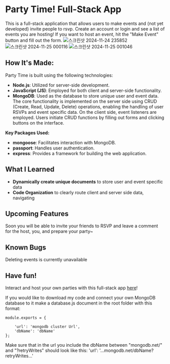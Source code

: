 # Party Time! Full-Stack App
This is a full-stack application that allows users to make events and (not yet developed) invite people to rsvp.
Create an account or login and see a list of events you are hosting! If you want to host an event, hit the "Make Event" button and fill out the form. 
![스크린샷 2024-11-24 235852](https://github.com/user-attachments/assets/45254836-19b8-41f9-b507-8314ec0cc50a)
![스크린샷 2024-11-25 000116](https://github.com/user-attachments/assets/15d88b6b-613d-4b4f-89ec-bdbe785b4894)
![스크린샷 2024-11-25 001046](https://github.com/user-attachments/assets/6e28407e-bd12-4430-9289-f854bb0cd5f0)


## How It's Made:
Party Time is built using the following technologies:

- **Node.js**: Utilized for server-side development.
- **JavaScript (JS)**: Employed for both client and server-side functionality.
- **MongoDB**: Used as the database to store unique user and event data.
The core functionality is implemented on the server side using CRUD (Create, Read, Update, Delete) operations, enabling the handling of user RSVPs and event specific data. On the client side, event listeners are employed. Users initiate CRUD functions by filling out forms and clicking buttons on the interface.

**Key Packages Used:**

- **mongoose**: Facilitates interaction with MongoDB.
- **passport**: Handles user authentication.
- **express**: Provides a framework for building the web application.

## What I Learned
- **Dynamically create unique documents** to store user and event specific data
- **Code Organization** to clearly route client and server side data, navigating 

## Upcoming Features
Soon you will be able to invite your friends to RSVP and leave a comment for the host, you, and prepare your party~

## Known Bugs
Deleting events is currently unavailable

## Have fun!
Interact and host your own parties with this full-stack app [here](https://party-time-qts2.onrender.com/)!

If you would like to download my code and connect your own MongoDB database to it make a database.js document in the root folder with this format:
```
module.exports = {

    'url': 'mongodb cluster Url',
    'dbName': 'dbName'
};
```
Make sure that in the url you include the dbName between "mongodb.net/" and "?retryWrites" should look like this: 'url': '...mongodb.net/dbName?retryWrites...'

